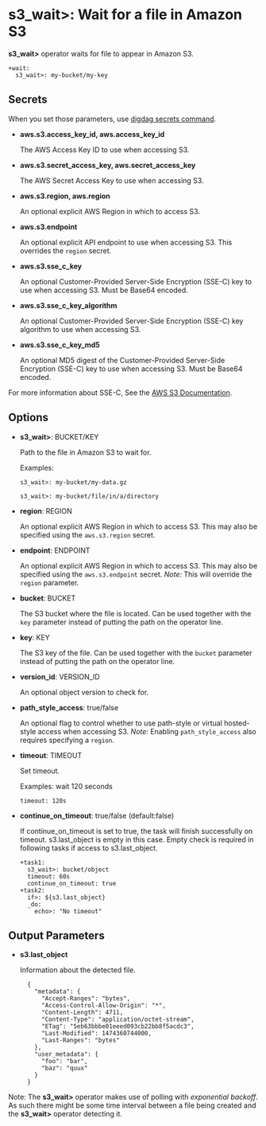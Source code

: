 # s3_wait>: Wait for a file in Amazon S3

**s3_wait>** operator waits for file to appear in Amazon S3.

    +wait:
      s3_wait>: my-bucket/my-key

## Secrets

When you set those parameters, use [digdag secrets command](https://docs.digdag.io/command_reference.html#secrets).

* **aws.s3.access_key_id, aws.access_key_id**

  The AWS Access Key ID to use when accessing S3.

* **aws.s3.secret_access_key, aws.secret_access_key**

  The AWS Secret Access Key to use when accessing S3.

* **aws.s3.region, aws.region**

  An optional explicit AWS Region in which to access S3.

* **aws.s3.endpoint**

  An optional explicit API endpoint to use when accessing S3. This overrides the `region` secret.

* **aws.s3.sse_c_key**

  An optional Customer-Provided Server-Side Encryption (SSE-C) key to use when accessing S3. Must be Base64 encoded.

* **aws.s3.sse_c_key_algorithm**

  An optional Customer-Provided Server-Side Encryption (SSE-C) key algorithm to use when accessing S3.

* **aws.s3.sse_c_key_md5**

  An optional MD5 digest of the Customer-Provided Server-Side Encryption (SSE-C) key to use when accessing S3. Must be Base64 encoded.

For more information about SSE-C, See the [AWS S3 Documentation](http://docs.aws.amazon.com/AmazonS3/latest/dev/ServerSideEncryptionCustomerKeys.html).

## Options

* **s3_wait>**: BUCKET/KEY

  Path to the file in Amazon S3 to wait for.

  Examples:

  ```
  s3_wait>: my-bucket/my-data.gz
  ```

  ```
  s3_wait>: my-bucket/file/in/a/directory
  ```

* **region**: REGION

  An optional explicit AWS Region in which to access S3. This may also be specified using the `aws.s3.region` secret.

* **endpoint**: ENDPOINT

  An optional explicit AWS Region in which to access S3. This may also be specified using the `aws.s3.endpoint` secret.
  *Note:* This will override the `region` parameter.

* **bucket**: BUCKET

  The S3 bucket where the file is located. Can be used together with the `key` parameter instead of putting the path on the operator line.

* **key**: KEY

  The S3 key of the file. Can be used together with the `bucket` parameter instead of putting the path on the operator line.

* **version_id**: VERSION_ID

  An optional object version to check for.

* **path_style_access**: true/false

  An optional flag to control whether to use path-style or virtual hosted-style access when accessing S3.
  *Note:* Enabling `path_style_access` also requires specifying a `region`.

* **timeout**: TIMEOUT

  Set timeout.

  Examples: wait 120 seconds

  ```
  timeout: 120s
  ```

* **continue_on_timeout**: true/false (default:false)

  If continue_on_timeout is set to true, the task will finish successfully on timeout.
  s3.last_object is empty in this case. Empty check is required in following tasks if access to s3.last_object.

  ```
  +task1:
    s3_wait>: bucket/object
    timeout: 60s
    continue_on_timeout: true
  +task2:
    if>: ${s3.last_object}
    _do:
      echo>: "No timeout"
  ```

## Output Parameters

* **s3.last_object**

  Information about the detected file.

        {
          "metadata": {
            "Accept-Ranges": "bytes",
            "Access-Control-Allow-Origin": "*",
            "Content-Length": 4711,
            "Content-Type": "application/octet-stream",
            "ETag": "5eb63bbbe01eeed093cb22bb8f5acdc3",
            "Last-Modified": 1474360744000,
            "Last-Ranges": "bytes"
          },
          "user_metadata": {
            "foo": "bar",
            "baz": "quux"
          }
        }

Note: The **s3_wait>** operator makes use of polling with *exponential backoff*. As such there might be some time interval between a file being created and the **s3_wait>** operator detecting it.


